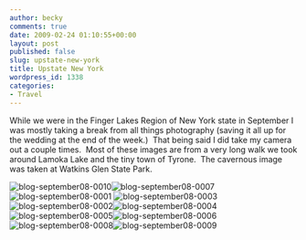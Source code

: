 ```yaml
---
author: becky
comments: true
date: 2009-02-24 01:10:55+00:00
layout: post
published: false
slug: upstate-new-york
title: Upstate New York
wordpress_id: 1338
categories:
- Travel
---
```


While we were in the Finger Lakes Region of New York state in September I was mostly taking a break from all things photography (saving it all up for the wedding at the end of the week.)  That being said I did take my camera out a couple times.  Most of these images are from a very long walk we took around Lamoka Lake and the tiny town of Tyrone.  The cavernous image was taken at Watkins Glen State Park.




![blog-september08-0010](http://beta.beckyjenson.com/wp-content/uploads/2009/02/blog-september08-0010.jpg)![blog-september08-0007](http://beta.beckyjenson.com/wp-content/uploads/2009/02/blog-september08-0007.jpg)![blog-september08-0001](http://beta.beckyjenson.com/wp-content/uploads/2009/02/blog-september08-0001.jpg) ![blog-september08-0003](http://beta.beckyjenson.com/wp-content/uploads/2009/02/blog-september08-0003.jpg)![blog-september08-0002](http://beta.beckyjenson.com/wp-content/uploads/2009/02/blog-september08-0002.jpg)![blog-september08-0004](http://beta.beckyjenson.com/wp-content/uploads/2009/02/blog-september08-0004.jpg)![blog-september08-0005](http://beta.beckyjenson.com/wp-content/uploads/2009/02/blog-september08-0005.jpg)![blog-september08-0006](http://beta.beckyjenson.com/wp-content/uploads/2009/02/blog-september08-0006.jpg)![blog-september08-0008](http://beta.beckyjenson.com/wp-content/uploads/2009/02/blog-september08-0008.jpg)![blog-september08-0009](http://beta.beckyjenson.com/wp-content/uploads/2009/02/blog-september08-0009.jpg)
